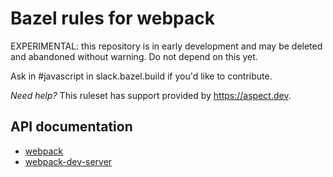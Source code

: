 # Bazel rules for webpack

EXPERIMENTAL: this repository is in early development and may be
deleted and abandoned without warning.
Do not depend on this yet.

Ask in #javascript in slack.bazel.build if you'd like to contribute.

_Need help?_ This ruleset has support provided by https://aspect.dev.

## API documentation

- [webpack](docs/webpack.md)
- [webpack-dev-server](docs/webpack-dev-server.md)
